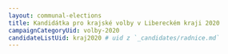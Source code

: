 ```yaml
---
layout: communal-elections
title: Kandidátka pro krajské volby v Libereckém kraji 2020 
campaignCategoryUid: volby-2020
candidateListUid: kraj2020 # uid z `_candidates/radnice.md`
---
```

